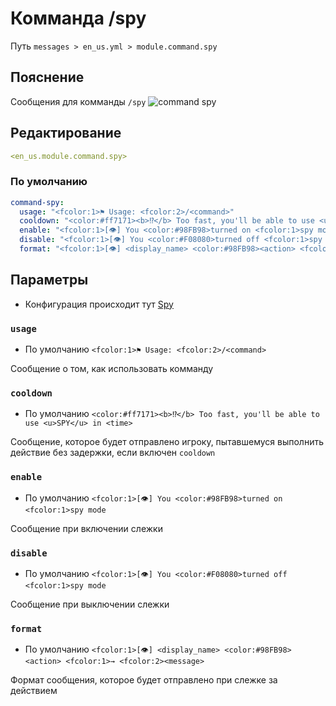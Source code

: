 # Комманда /spy
Путь `messages > en_us.yml > module.command.spy`

## Пояснение
Сообщения для комманды `/spy`
![command spy](/commandspy.gif)

## Редактирование
```yaml
<en_us.module.command.spy>
```

### По умолчанию
```yaml
command-spy:
  usage: "<fcolor:1>⚑ Usage: <fcolor:2>/<command>"
  cooldown: "<color:#ff7171><b>⁉</b> Too fast, you'll be able to use <u>SPY</u> in <time>"
  enable: "<fcolor:1>[👁] You <color:#98FB98>turned on <fcolor:1>spy mode"
  disable: "<fcolor:1>[👁] You <color:#F08080>turned off <fcolor:1>spy mode"
  format: "<fcolor:1>[👁] <display_name> <color:#98FB98><action> <fcolor:1>→ <fcolor:2><message>"
```

## Параметры

- Конфигурация происходит тут [Spy](/ru/config/module/command/command-spy/)

### `usage`
- По умолчанию `<fcolor:1>⚑ Usage: <fcolor:2>/<command>`

Сообщение о том, как использовать комманду

### `cooldown`
- По умолчанию `<color:#ff7171><b>⁉</b> Too fast, you'll be able to use <u>SPY</u> in <time>`

Сообщение, которое будет отправлено игроку, пытавшемуся выполнить действие без задержки, если включен `cooldown`

### `enable`
- По умолчанию `<fcolor:1>[👁] You <color:#98FB98>turned on <fcolor:1>spy mode`

Сообщение при включении слежки

### `disable`
- По умолчанию `<fcolor:1>[👁] You <color:#F08080>turned off <fcolor:1>spy mode`

Сообщение при выключении слежки

### `format`
- По умолчанию `<fcolor:1>[👁] <display_name> <color:#98FB98><action> <fcolor:1>→ <fcolor:2><message>`

Формат сообщения, которое будет отправлено при слежке за действием

